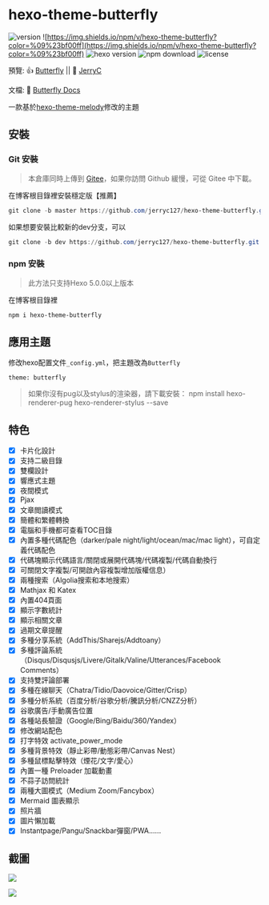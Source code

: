 # hexo-theme-butterfly

![version](https://img.shields.io/github/package-json/v/jerryc127/hexo-theme-butterfly)
![https://img.shields.io/npm/v/hexo-theme-butterfly?color=%09%23bf00ff](https://img.shields.io/npm/v/hexo-theme-butterfly?color=%09%23bf00ff)
![hexo version](https://img.shields.io/badge/hexo-4.2+-0e83c)
![npm download](https://img.shields.io/npm/dw/hexo-theme-butterfly?color=green)
![license](https://img.shields.io/github/license/jerryc127/hexo-theme-butterfly?color=FF5531)


預覽: 👍 [Butterfly](https://butterfly.js.org/)  ||  🤞 [JerryC](https://jerryc.me/)

文檔: 📖 [Butterfly Docs](https://butterfly.js.org/posts/21cfbf15/)

一款基於[hexo-theme-melody](https://github.com/Molunerfinn/hexo-theme-melody)修改的主題

## 安裝

### Git 安裝

> 本倉庫同時上傳到 [Gitee](https://gitee.com/iamjerryw/hexo-theme-butterfly)，如果你訪問 Github 緩慢，可從 Gitee 中下載。

在博客根目錄裡安裝穩定版【推薦】

```powershell
git clone -b master https://github.com/jerryc127/hexo-theme-butterfly.git themes/butterfly
```

如果想要安裝比較新的dev分支，可以

```powershell
git clone -b dev https://github.com/jerryc127/hexo-theme-butterfly.git themes/butterfly
```

### npm 安裝

> 此方法只支持Hexo 5.0.0以上版本

在博客根目錄裡

```powershell
npm i hexo-theme-butterfly
```

## 應用主題
修改hexo配置文件`_config.yml`，把主題改為`Butterfly`

```
theme: butterfly
```

>如果你沒有pug以及stylus的渲染器，請下載安裝： npm install hexo-renderer-pug hexo-renderer-stylus --save

## 特色

- [x] 卡片化設計
- [X] 支持二級目錄
- [x] 雙欄設計
- [x] 響應式主題
- [x] 夜間模式
- [x] Pjax
- [x] 文章閲讀模式
- [x] 簡體和繁體轉換
- [X] 電腦和手機都可查看TOC目錄
- [X] 內置多種代碼配色（darker/pale night/light/ocean/mac/mac light），可自定義代碼配色
- [X] 代碼塊顯示代碼語言/關閉或展開代碼塊/代碼複製/代碼自動換行
- [X] 可關閉文字複製/可開啟內容複製增加版權信息）
- [X] 兩種搜索（Algolia搜索和本地搜索）
- [x] Mathjax 和 Katex
- [x] 內置404頁面
- [x] 顯示字數統計
- [x] 顯示相關文章
- [x] 過期文章提醒
- [x] 多種分享系統（AddThis/Sharejs/Addtoany）
- [X] 多種評論系統（Disqus/Disqusjs/Livere/Gitalk/Valine/Utterances/Facebook Comments）
- [x] 支持雙評論部署
- [x] 多種在線聊天（Chatra/Tidio/Daovoice/Gitter/Crisp）
- [x] 多種分析系統（百度分析/谷歌分析/騰訊分析/CNZZ分析）
- [x] 谷歌廣告/手動廣告位置
- [x] 各種站長驗證（Google/Bing/Baidu/360/Yandex）
- [x] 修改網站配色
- [x] 打字特效 activate_power_mode
- [x] 多種背景特效（靜止彩帶/動態彩帶/Canvas Nest）
- [x] 多種鼠標點擊特效（煙花/文字/愛心）
- [x] 內置一種 Preloader 加載動畫
- [x] 不蒜子訪問統計
- [x] 兩種大圖模式（Medium Zoom/Fancybox）
- [x] Mermaid 圖表顯示
- [x] 照片牆
- [x] 圖片懶加載
- [x] Instantpage/Pangu/Snackbar彈窗/PWA......

## 截圖

![](https://cdn.jsdelivr.net/gh/jerryc127/CDN/img/theme-butterfly-readme-homepage-1.png)

![](https://cdn.jsdelivr.net/gh/jerryc127/CDN/img/theme-butterfly-readme-homepage-2.png)